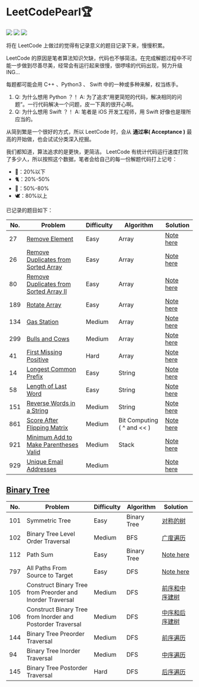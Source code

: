 # LeetCodePearl🏆

![](https://img.shields.io/badge/Player-Chris_Cheung-blue.svg) ![](https://img.shields.io/badge/Language-%20C++/Python3/Swift%20-orange.svg) ![](https://img.shields.io/badge/Status-Updating-brightgreen.svg)

将在 LeetCode 上做过的觉得有记录意义的题目记录下来，慢慢积累。

 LeetCode 的原因是笔者算法知识欠缺，代码也不够简洁。在完成解题过程中不可能一步做到尽善尽美，经常会有运行起来很慢，很啰嗦的代码出现，努力升级 ING...

每题都可能会用 C++ 、Python3 、 Swift 中的一种或多种来解，权当练手。
1. Q: 为什么想用 Python ？！ A: 为了追求“用更简短的代码，解决相同的问题”。一行代码解决一个问题，皮一下真的很开心啊。
2. Q: 为什么想用 Swift ？！ A: 笔者是 iOS 开发工程师，用 Swift 好像也是理所应当的。

从简到繁是一个很好的方式，所以 LeetCode 时，会从 **通过率( Acceptance )** 最高的开始做，也会试试分类深入挖掘。

我们都知道，算法追求的是更快，更简洁。 LeetCode 有统计代码运行速度打败了多少人，所以按照这个数据，笔者会给自己的每一份解题代码打上记号：

* 🐌：20%以下
* 🐈：20%-50%
* 🐎：50%-80%
* 🕊️：80%以上

已记录的题目如下：

| No.  | Problem                                                      | Difficulty | Algorithm                  | Solution                                                     |
| ---- | ------------------------------------------------------------ | ---------- | -------------------------- | ------------------------------------------------------------ |
| 27  | [Remove Element](https://leetcode.com/problems/remove-element/) | Easy     |   Array                         | [Note here](https://github.com/objchris/LeetCodePearl/tree/master/27.Remove%20Element) |
| 26  | [Remove Duplicates from Sorted Array](https://leetcode.com/problems/remove-duplicates-from-sorted-array/) | Easy     |   Array                         | [Note here](https://github.com/objchris/LeetCodePearl/tree/master/26.Remove%20Duplicates%20from%20Sorted%20Array) |
| 80  | [Remove Duplicates from Sorted Array II](https://leetcode.com/problems/remove-duplicates-from-sorted-array-ii/) | Easy     |   Array                         | [Note here](https://github.com/objchris/LeetCodePearl/tree/master/26.Remove%20Duplicates%20from%20Sorted%20Array) |
| 189  | [Rotate Array](https://leetcode.com/problems/rotate-array/) | Easy     |   Array                         | [Note here](https://github.com/objchris/LeetCodePearl/tree/master/189.Rotate%20Array) |
| 134  | [Gas Station](https://leetcode.com/problems/gas-station/) | Medium     |   Array                         | [Note here](https://github.com/objchris/LeetCodePearl/tree/master/134.Gas%20Station) |
| 299  | [Bulls and Cows](https://leetcode.com/problems/bulls-and-cows/) | Medium     |   Array    | [Note here](https://github.com/objchris/LeetCodePearl/tree/master/299.Bulls%20and%20Cows) |
| 41  | [First Missing Positive](https://leetcode.com/problems/first-missing-positive/) | Hard     |   Array    | [Note here](https://github.com/objchris/LeetCodePearl/tree/master/41.First%20Missing%20Positive) |
| 14  | [Longest Common Prefix](https://leetcode.com/problems/longest-common-prefix/) | Easy     |   String    | [Note here](https://github.com/objchris/LeetCodePearl/tree/master/14.Longest%20Common%20Prefix) |
| 58  | [Length of Last Word](https://leetcode.com/problems/length-of-last-word/) | Easy     |   String    | [Note here](https://github.com/objchris/LeetCodePearl/tree/master/58.Length%20of%20Last%20Word) |
| 151  | [Reverse Words in a String](https://leetcode.com/problems/reverse-words-in-a-string/) | Medium     |   String    | [Note here](https://github.com/objchris/LeetCodePearl/tree/master/151.Reverse%20Words%20in%20a%20String) |
| 861  | [Score After Flipping Matrix](https://leetcode.com/problems/score-after-flipping-matrix/) | Medium     | Bit Computing ( ^ and << ) | [Note here](https://github.com/objchris/LeetCodePearl/tree/master/861.Score%20After%20Flipping%20Matrix) |
| 921  | [Minimum Add to Make Parentheses Valid](https://leetcode.com/problems/minimum-add-to-make-parentheses-valid/) | Medium     | Stack                      | [Note here](https://github.com/objchris/LeetCodePearl/tree/master/921.Minimum%20Add%20to%20Make%20Parentheses%20Valid) |
| 929  | [Unique Email Addresses](https://leetcode.com/problems/unique-email-addresses/) | Medium     |                            | [Note here](https://github.com/objchris/LeetCodePearl/tree/master/929.Unique%20Email%20Addresses) |

## [Binary Tree](Binary%20Tree)
| No.  | Problem | Difficulty | Algorithm | Solution |
| ---- | ------- | ---------- | --------- | -------- |
| 101  | Symmetric Tree | Easy | Binary Tree | [对称的树](Binary%20Tree/101.Symmetric%20Tree) |
| 102  | Binary Tree Level Order Traversal | Medium | BFS | [广度遍历](Binary%20Tree/#%E5%B9%BF%E5%BA%A6%E9%81%8D%E5%8E%86-bfs) |
| 112  | Path Sum | Easy | Binary Tree | [Note here](Binary%20Tree/112.Path%20Sum) |
| 797  | All Paths From Source to Target | Easy | DFS | [Note here](Binary%20Tree/797.All%20Paths%20From%20Source%20to%20Target) |
| 105  | Construct Binary Tree from Preorder and Inorder Traversal | Medium | DFS | [前序和中序建树](Binary%20Tree/105.Construct%20Binary%20Tree%20from%20Preorder%20and%20Inorder%20Traversal) |
| 106  | Construct Binary Tree from Inorder and Postorder Traversal | Medium | DFS | [中序和后序建树](Binary%20Tree/106.Construct%20Binary%20Tree%20from%20Inorder%20and%20Postorder%20Traversal) |
| 144  | Binary Tree Preorder Traversal | Medium | DFS | [前序遍历](Binary%20Tree/#%E5%89%8D%E5%BA%8F%E9%81%8D%E5%8E%86) |
| 94   | Binary Tree Inorder Traversal | Medium | DFS | [中序遍历](Binary%20Tree/#%E4%B8%AD%E5%BA%8F%E9%81%8D%E5%8E%86) |
| 145  | Binary Tree Postorder Traversal | Hard | DFS | [后序遍历](Binary%20Tree/#%E5%90%8E%E5%BA%8F%E9%81%8D%E5%8E%86) |
